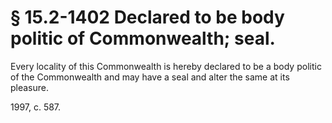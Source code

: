 # § 15.2-1402 Declared to be body politic of Commonwealth; seal.

<p>Every locality of this Commonwealth is hereby declared to be a body politic of the Commonwealth and may have a seal and alter the same at its pleasure.</p><p>1997, c. 587.</p>